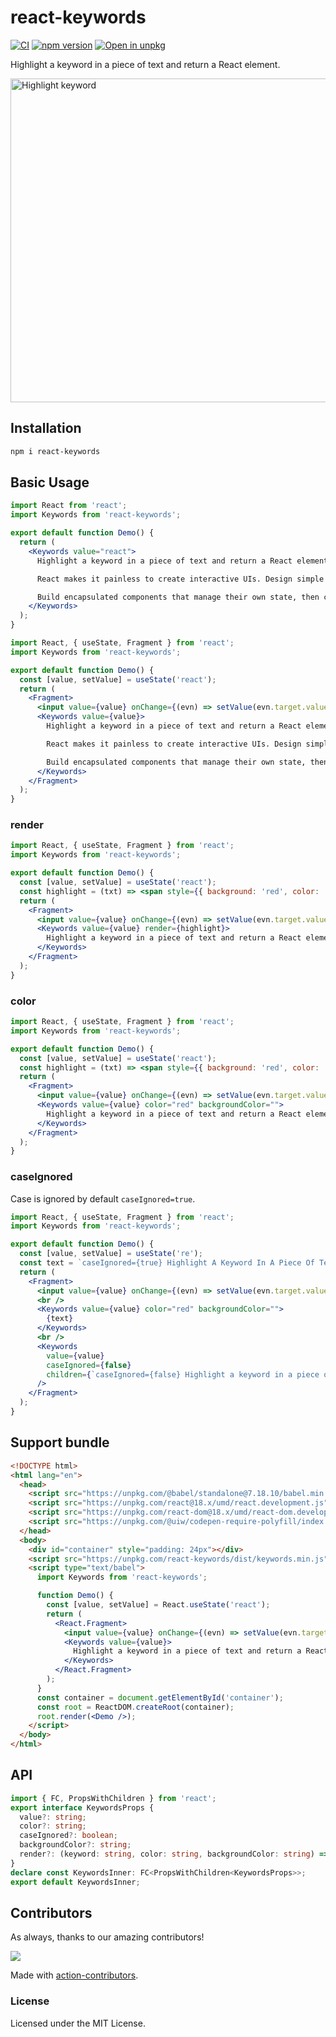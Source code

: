 <!--rehype:ignore:start--> 
react-keywords
===
<!--rehype:ignore:end-->

[![CI](https://github.com/uiwjs/react-keywords/actions/workflows/ci.yml/badge.svg)](https://github.com/uiwjs/react-keywords/actions/workflows/ci.yml)
[![npm version](https://img.shields.io/npm/v/react-keywords.svg)](https://www.npmjs.com/package/react-keywords)
[![Open in unpkg](https://img.shields.io/badge/Open%20in-unpkg-blue)](https://uiwjs.github.io/npm-unpkg/#/pkg/react-keywords/file/README.md)

Highlight a keyword in a piece of text and return a React element.

<a href="https://uiwjs.github.io/react-keywords">
<img width="518" alt="Highlight keyword" src="https://user-images.githubusercontent.com/1680273/182382842-c991e9ef-353d-45b0-9e5a-319b56e397d8.png">
</a>

## Installation

```bash
npm i react-keywords
```

## Basic Usage

```jsx
import React from 'react';
import Keywords from 'react-keywords';

export default function Demo() {
  return (
    <Keywords value="react">
      Highlight a keyword in a piece of text and return a React element.

      React makes it painless to create interactive UIs. Design simple views for each state in your application, and React will efficiently update and render just the right components when your data changes.

      Build encapsulated components that manage their own state, then compose them to make complex UIs.
    </Keywords>
  );
}
```

```jsx mdx:preview
import React, { useState, Fragment } from 'react';
import Keywords from 'react-keywords';

export default function Demo() {
  const [value, setValue] = useState('react');
  return (
    <Fragment>
      <input value={value} onChange={(evn) => setValue(evn.target.value)} />
      <Keywords value={value}>
        Highlight a keyword in a piece of text and return a React element.

        React makes it painless to create interactive UIs. Design simple views for each state in your application, and React will efficiently update and render just the right components when your data changes.

        Build encapsulated components that manage their own state, then compose them to make complex UIs.
      </Keywords>
    </Fragment>
  );
}
```

### render

```jsx mdx:preview
import React, { useState, Fragment } from 'react';
import Keywords from 'react-keywords';

export default function Demo() {
  const [value, setValue] = useState('react');
  const highlight = (txt) => <span style={{ background: 'red', color: '#fff' }}>{txt}</span>;
  return (
    <Fragment>
      <input value={value} onChange={(evn) => setValue(evn.target.value)} />
      <Keywords value={value} render={highlight}>
        Highlight a keyword in a piece of text and return a React element.
      </Keywords>
    </Fragment>
  );
}
```

### color

```jsx mdx:preview
import React, { useState, Fragment } from 'react';
import Keywords from 'react-keywords';

export default function Demo() {
  const [value, setValue] = useState('react');
  const highlight = (txt) => <span style={{ background: 'red', color: '#fff' }}>{txt}</span>;
  return (
    <Fragment>
      <input value={value} onChange={(evn) => setValue(evn.target.value)} />
      <Keywords value={value} color="red" backgroundColor="">
        Highlight a keyword in a piece of text and return a React element.
      </Keywords>
    </Fragment>
  );
}
```

### caseIgnored

Case is ignored by default `caseIgnored=true`.

```jsx mdx:preview
import React, { useState, Fragment } from 'react';
import Keywords from 'react-keywords';

export default function Demo() {
  const [value, setValue] = useState('re');
  const text = `caseIgnored={true} Highlight A Keyword In A Piece Of Text And Return A React Element.`
  return (
    <Fragment>
      <input value={value} onChange={(evn) => setValue(evn.target.value)} />
      <br />
      <Keywords value={value} color="red" backgroundColor="">
        {text}
      </Keywords>
      <br />
      <Keywords
        value={value}
        caseIgnored={false}
        children={`caseIgnored={false} Highlight a keyword in a piece of text and return a React element.`}
      />
    </Fragment>
  );
}
```

## Support bundle

```html
<!DOCTYPE html>
<html lang="en">
  <head>
    <script src="https://unpkg.com/@babel/standalone@7.18.10/babel.min.js" crossorigin></script>
    <script src="https://unpkg.com/react@18.x/umd/react.development.js" crossorigin></script>
    <script src="https://unpkg.com/react-dom@18.x/umd/react-dom.development.js" crossorigin></script>
    <script src="https://unpkg.com/@uiw/codepen-require-polyfill/index.js" crossorigin></script>
  </head>
  <body>
    <div id="container" style="padding: 24px"></div>
    <script src="https://unpkg.com/react-keywords/dist/keywords.min.js"></script>
    <script type="text/babel">
      import Keywords from 'react-keywords';

      function Demo() {
        const [value, setValue] = React.useState('react');
        return (
          <React.Fragment>
            <input value={value} onChange={(evn) => setValue(evn.target.value)} />
            <Keywords value={value}>
              Highlight a keyword in a piece of text and return a React element.
            </Keywords>
          </React.Fragment>
        );
      }
      const container = document.getElementById('container');
      const root = ReactDOM.createRoot(container);
      root.render(<Demo />);
    </script>
  </body>
</html>
```

## API

```ts
import { FC, PropsWithChildren } from 'react';
export interface KeywordsProps {
  value?: string;
  color?: string;
  caseIgnored?: boolean;
  backgroundColor?: string;
  render?: (keyword: string, color: string, backgroundColor: string) => JSX.Element;
}
declare const KeywordsInner: FC<PropsWithChildren<KeywordsProps>>;
export default KeywordsInner;
```

## Contributors

As always, thanks to our amazing contributors!

<a href="https://github.com/uiwjs/react-keywords/graphs/contributors">
  <img src="https://uiwjs.github.io/react-keywords/CONTRIBUTORS.svg" />
</a>

Made with [action-contributors](https://github.com/jaywcjlove/github-action-contributors).

### License

Licensed under the MIT License.
